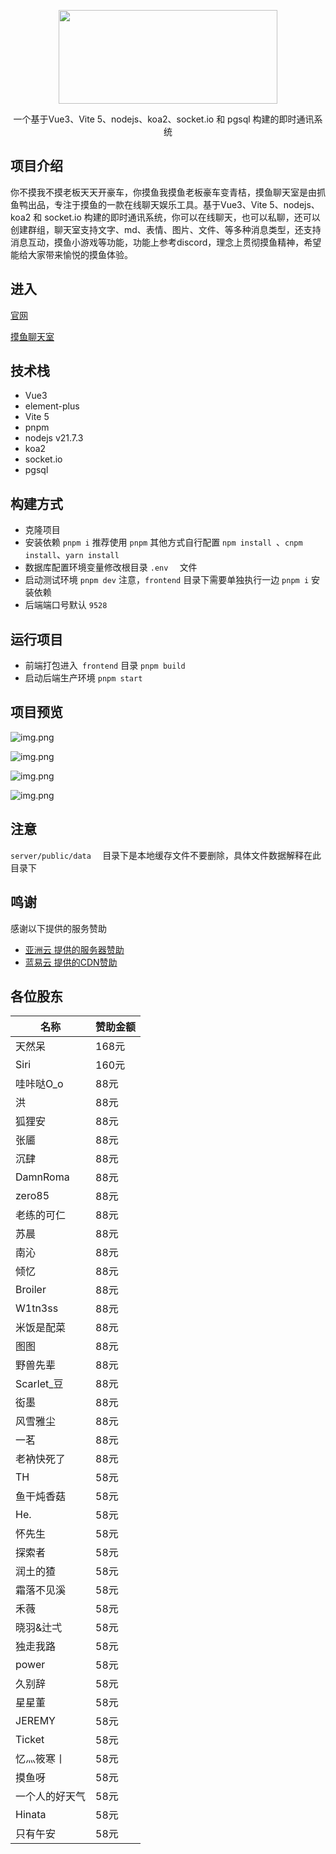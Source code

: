 <p align="center">
  <img width="350px" height="150px" src="./public/favicon.svg" />
</p>
<p align="center">一个基于Vue3、Vite 5、nodejs、koa2、socket.io 和 pgsql 构建的即时通讯系统</p>

## 项目介绍

你不摸我不摸老板天天开豪车，你摸鱼我摸鱼老板豪车变青桔，摸鱼聊天室是由抓鱼鸭出品，专注于摸鱼的一款在线聊天娱乐工具。基于Vue3、Vite 5、nodejs、koa2 和 socket.io 构建的即时通讯系统，你可以在线聊天，也可以私聊，还可以创建群组，聊天室支持文字、md、表情、图片、文件、等多种消息类型，还支持消息互动，摸鱼小游戏等功能，功能上参考discord，理念上贯彻摸鱼精神，希望能给大家带来愉悦的摸鱼体验。

## 进入

[官网](https://home.zhuayuya.com)

[摸鱼聊天室](https://ychat.zhuayuya.com)

## 技术栈

- Vue3
- element-plus
- Vite 5
- pnpm
- nodejs v21.7.3
- koa2
- socket.io
- pgsql

## 构建方式
- 克隆项目  
- 安装依赖 `` pnpm i ``   推荐使用 ``pnpm`` 其他方式自行配置  ``npm install ``、``cnpm install``、``yarn install``
- 数据库配置环境变量修改根目录 ``.env  ``  文件
- 启动测试环境 `` pnpm dev ``  注意，``frontend``  目录下需要单独执行一边 `` pnpm i `` 安装依赖
- 后端端口号默认 ``9528``


## 运行项目
- 前端打包进入`` frontend`` 目录 `` pnpm build ``
- 启动后端生产环境 `` pnpm start ``

## 项目预览
![img.png](./public/yl1.png)

![img.png](./public/yl2.png)

![img.png](./public/yl3.png)

![img.png](./public/yl4.png)

## 注意
``server/public/data  `` 目录下是本地缓存文件不要删除，具体文件数据解释在此目录下

## 鸣谢
感谢以下提供的服务赞助
- [亚洲云 提供的服务器赞助](https://www.asiayun.com/aff/SANETFVH)
- [蓝易云 提供的CDN赞助](https://www.tsyvps.com/aff/HSEDOWWY)

## 各位股东
| 名称               | 赞助金额   |
|--------------------|--------|
| 天然呆             | 168元  |
| Siri               | 160元  |
| 哇咔哒O_o          | 88元   |
| 洪                 | 88元   |
| 狐狸安             | 88元   |
| 张靥               | 88元   |
| 沉肆               | 88元   |
| DamnRoma           | 88元   |
| zero85             | 88元   |
| 老练的可仁         | 88元   |
| 苏晨               | 88元   |
| 南沁               | 88元   |
| 倾忆               | 88元   |
| Broiler            | 88元   |
| W1tn3ss            | 88元   |
| 米饭是配菜         | 88元   |
| 图图               | 88元   |
| 野兽先辈           | 88元   |
| Scarlet_豆         | 88元   |
| 衒墨               | 88元   |
| 风雪雅尘           | 88元   |
| 一茗               | 88元   |
| 老衲快死了         | 88元   |
| TH                 | 58元   |
| 鱼干炖香菇         | 58元   |
| He.                | 58元   |
| 怀先生             | 58元   |
| 探索者             | 58元   |
| 润土的猹           | 58元   |
| 霜落不见溪         | 58元   |
| 禾薇               | 58元   |
| 晓羽&辻弌          | 58元   |
| 独走我路           | 58元   |
| power              | 58元   |
| 久别辞             | 58元   |
| 星星董             | 58元   |
| JEREMY             | 58元   |
| Ticket             | 58元   |
| 忆灬筱寒丨         | 58元   |
| 摸鱼呀             | 58元   |
| 一个人的好天气     | 58元   |
| Hinata             | 58元   |
| 只有午安           | 58元   |